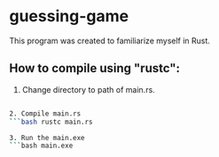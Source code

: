 # guessing-game

This program was created to familiarize myself in Rust.

## How to compile using "rustc":

1. Change directory to path of main.rs.
```bash cd guessing_game\src

2. Compile main.rs
```bash rustc main.rs

3. Run the main.exe
```bash main.exe

